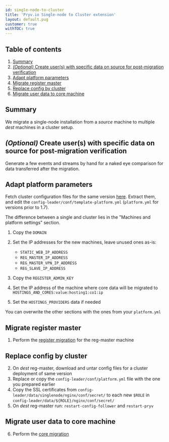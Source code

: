 ```yaml
---
id: single-node-to-cluster
title: 'Pryv.io Single-node to Cluster extension'
layout: default.pug
customer: true
withTOC: true
---
```


## Table of contents <!-- omit in toc -->

1. [Summary](#summary)
2. [*(Optional)* Create user(s) with specific data on source for post-migration verification](#optional-create-users-with-specific-data-on-source-for-post-migration-verification)
3. [Adapt platform parameters](#adapt-platform-parameters)
4. [Migrate register master](#migrate-register-master)
5. [Replace config by cluster](#replace-config-by-cluster)
6. [Migrate user data to core machine](#migrate-user-data-to-core-machine)


## Summary

We migrate a single-node installation from a *source* machine to multiple *dest* machines in a cluster setup.


## *(Optional)* Create user(s) with specific data on source for post-migration verification

Generate a few events and streams by hand for a naked eye comparison for data transferred after the migration.  


## Adapt platform parameters

Fetch cluster configuration files for the same version [here](https://api.pryv.com/config-template-pryv.io/). Extract them, and edit the `config-leader/conf/template-platform.yml` (`platform.yml` for versions prior to 1.7).

The difference between a single and cluster lies in the "Machines and platform settings" section.

1. Copy the `DOMAIN`
2. Set the IP addresses for the new machines, leave unused ones as-is:

   - `STATIC_WEB_IP_ADDRESS`
   - `REG_MASTER_IP_ADDRESS`
   - `REG_MASTER_VPN_IP_ADDRESS`
   - `REG_SLAVE_IP_ADDRESS`

3. Copy the `REGISTER_ADMIN_KEY`
4. Set the IP address of the machine where core data will be migrated to `HOSTINGS_AND_CORES:value:hosting1:co1:ip`
5. Set the `HOSTINGS_PROVIDERS` data if needed

You can overwrite the other sections with the ones from your `platform.yml`

## Migrate register master

1. Perform the [register migration](/customer-resources/register-migration/) for the reg-master machine

## Replace config by cluster

2. On *dest* reg-master, download and untar config files for a cluster deployment of same version  
3. Replace or copy the `config-leader/conf/platform.yml` file with the one you prepared earlier  
4. Copy the SSL certificates from `config-leader/data/singlenode/nginx/conf/secret/` to each new `$ROLE` in `config-leader/data/${ROLE}/nginx/conf/secret/`
5. On *dest* reg-master run: `restart-config-follower` and `restart-pryv`  

## Migrate user data to core machine

6. Perform the [core migration](/customer-resources/core-migration/)
